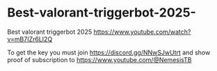 # Best-valorant-triggerbot-2025-
Best valorant triggerbot 2025 
https://www.youtube.com/watch?v=mB7IZr6LI2Q

To get the key you must join https://discord.gg/NNwSJwUtrt and show proof of subscription to https://www.youtube.com/@NemesisTB

